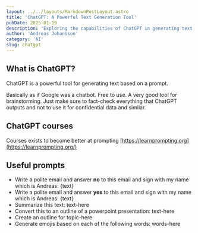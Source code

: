 ```yaml
---
layout: ../../layouts/MarkdownPostLayout.astro
title: 'ChatGPT: A Powerful Text Generation Tool'
pubDate: 2025-01-19
description: 'Exploring the capabilities of ChatGPT in generating text based on prompts.'
author: 'Andreas Johansson'
category: 'AI'
slug: chatgpt
---
```


## What is ChatGPT?
ChatGPT is a powerful tool for generating text based on a prompt.

Basically as if Google was a chatbot. Free to use. A very good tool for brainstorming. Just make sure to fact-check everything that ChatGPT outputs and not to use it for confidential data and similar.

## ChatGPT courses
Courses exists to become better at prompting
[https://learnprompting.org](https://learnprompting.org/)

## Useful prompts
- Write a polite email and answer **no** to this email and sign with my name which is Andreas: {text}
- Write a polite email and answer **yes** to this email and sign with my name which is Andreas: {text}
- Summarize this text: text-here
- Convert this to an outline of a powerpoint presentation: text-here
- Create an outline for topic-here
- Generate emojis based on each of the following words: words-here
